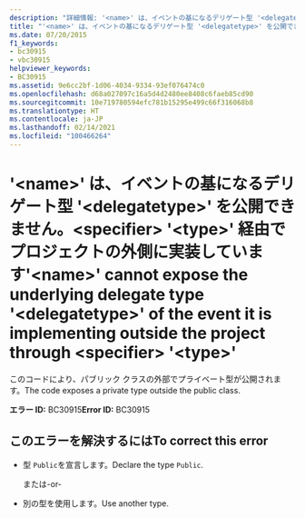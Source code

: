 ```yaml
---
description: "詳細情報: '<name>' は、イベントの基になるデリゲート型 '<delegatetype>' を公開できません。<specifier> '<type>' 経由でプロジェクトの外側に実装しています"
title: "'<name>' は、イベントの基になるデリゲート型 '<delegatetype>' を公開できません。<specifier> '<type>' 経由でプロジェクトの外側に実装しています"
ms.date: 07/20/2015
f1_keywords:
- bc30915
- vbc30915
helpviewer_keywords:
- BC30915
ms.assetid: 9e6cc2bf-1d06-4034-9334-93ef076474c0
ms.openlocfilehash: d68a027097c16a5d4d2480ee8408c6faeb85cd90
ms.sourcegitcommit: 10e719780594efc781b15295e499c66f316068b8
ms.translationtype: HT
ms.contentlocale: ja-JP
ms.lasthandoff: 02/14/2021
ms.locfileid: "100466264"
---
```

# <a name="name-cannot-expose-the-underlying-delegate-type-delegatetype-of-the-event-it-is-implementing-outside-the-project-through-specifier-type"></a><span data-ttu-id="5a870-103">'\<name>' は、イベントの基になるデリゲート型 '\<delegatetype>' を公開できません。\<specifier> '\<type>' 経由でプロジェクトの外側に実装しています</span><span class="sxs-lookup"><span data-stu-id="5a870-103">'\<name>' cannot expose the underlying delegate type '\<delegatetype>' of the event it is implementing outside the project through \<specifier> '\<type>'</span></span>

<span data-ttu-id="5a870-104">このコードにより、パブリック クラスの外部でプライベート型が公開されます。</span><span class="sxs-lookup"><span data-stu-id="5a870-104">The code exposes a private type outside the public class.</span></span>  
  
 <span data-ttu-id="5a870-105">**エラー ID:** BC30915</span><span class="sxs-lookup"><span data-stu-id="5a870-105">**Error ID:** BC30915</span></span>  
  
## <a name="to-correct-this-error"></a><span data-ttu-id="5a870-106">このエラーを解決するには</span><span class="sxs-lookup"><span data-stu-id="5a870-106">To correct this error</span></span>  
  
- <span data-ttu-id="5a870-107">型 `Public`を宣言します。</span><span class="sxs-lookup"><span data-stu-id="5a870-107">Declare the type `Public`.</span></span>  
  
     <span data-ttu-id="5a870-108">または</span><span class="sxs-lookup"><span data-stu-id="5a870-108">-or-</span></span>  
  
- <span data-ttu-id="5a870-109">別の型を使用します。</span><span class="sxs-lookup"><span data-stu-id="5a870-109">Use another type.</span></span>
